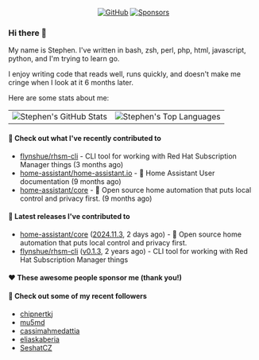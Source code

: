 <p align="center">
    <a href="https://github.com/StephenBrown2"><img src="https://img.shields.io/github/followers/StephenBrown2.svg?label=GitHub&style=social" alt="GitHub"></a>
    <a href="https://github.com/sponsors/StephenBrown2"><img src="https://img.shields.io/badge/Sponsors--_.svg?style=social&logo=github&logoColor=EA4AAA" alt="Sponsors"></a>
</p>

### Hi there 👋

My name is Stephen. I've written in bash, zsh, perl, php, html, javascript, python, and I'm trying to learn go.

I enjoy writing code that reads well, runs quickly, and doesn't make me cringe when I look at it 6 months later.

Here are some stats about me:

|     |     |
| --- | --- |
| ![Stephen's GitHub Stats](https://github-readme-stats.vercel.app/api?username=StephenBrown2&show_icons=true&count_private=true) | ![Stephen's Top Languages](https://github-readme-stats.vercel.app/api/top-langs/?username=StephenBrown2&layout=compact) |

#### 👷 Check out what I've recently contributed to

- [flynshue/rhsm-cli](https://github.com/flynshue/rhsm-cli) - CLI tool for working with Red Hat Subscription Manager things (3 months ago)
- [home-assistant/home-assistant.io](https://github.com/home-assistant/home-assistant.io) - :blue_book: Home Assistant User documentation (9 months ago)
- [home-assistant/core](https://github.com/home-assistant/core) - :house_with_garden: Open source home automation that puts local control and privacy first. (9 months ago)



#### 🔭 Latest releases I've contributed to

- [home-assistant/core](https://github.com/home-assistant/core) ([2024.11.3](https://github.com/home-assistant/core/releases/tag/2024.11.3), 2 days ago) - :house_with_garden: Open source home automation that puts local control and privacy first.
- [flynshue/rhsm-cli](https://github.com/flynshue/rhsm-cli) ([v0.1.3](https://github.com/flynshue/rhsm-cli/releases/tag/v0.1.3), 2 years ago) - CLI tool for working with Red Hat Subscription Manager things

#### ❤️ These awesome people sponsor me (thank you!)


#### 👯 Check out some of my recent followers

- [chipnertkj](https://github.com/chipnertkj)
- [mu5md](https://github.com/mu5md)
- [cassimahmedattia](https://github.com/cassimahmedattia)
- [eliaskaberia](https://github.com/eliaskaberia)
- [SeshatCZ](https://github.com/SeshatCZ)


